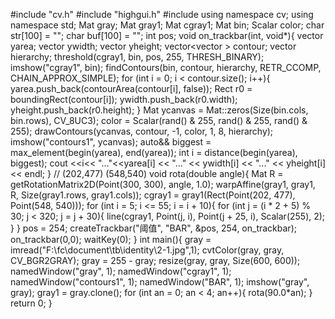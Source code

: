#include "cv.h"
#include "highgui.h"
#include <iostream>
using namespace cv;
using namespace std;
Mat gray;
Mat gray1;
Mat cgray1;
Mat bin;
Scalar color;
char str[100] = "";
char buf[100] = "";
int pos;
void on_trackbar(int, void*){
	vector<float> yarea;
	vector<float> ywidth;
	vector<float> yheight;
	vector<vector<Point> > contour;
	vector<Vec4i> hierarchy;
	threshold(cgray1, bin, pos, 255, THRESH_BINARY);
	imshow("cgray1", bin);
	findContours(bin, contour, hierarchy, RETR_CCOMP, CHAIN_APPROX_SIMPLE);
	for (int i = 0; i < contour.size(); i++){
		yarea.push_back(contourArea(contour[i], false));
		Rect r0 = boundingRect(contour[i]);
		ywidth.push_back(r0.width);
		yheight.push_back(r0.height);
	}
	Mat ycanvas = Mat::zeros(Size(bin.cols, bin.rows), CV_8UC3);
	color = Scalar(rand() & 255, rand() & 255, rand() & 255);
	drawContours(ycanvas, contour, -1, color, 1, 8, hierarchy);
	imshow("contours1", ycanvas);
	auto&& biggest = max_element(begin(yarea), end(yarea));
	int i = distance(begin(yarea), biggest);
	cout <<i<< "..."<<yarea[i] << "..." << ywidth[i] << "..." << yheight[i] << endl;
}
//	(202,477)	(548,540)
void rota(double angle){
	Mat R = getRotationMatrix2D(Point(300, 300), angle, 1.0);
	warpAffine(gray1, gray1, R, Size(gray1.rows, gray1.cols));
	cgray1 = gray1(Rect(Point(202, 477), Point(548, 540)));
	for (int i = 5; i <= 55; i = i + 10){
		for (int j = (i * 2 + 5) % 30; j < 320; j = j + 30){
			line(cgray1, Point(j, i), Point(j + 25, i), Scalar(255), 2);
		}
	}
	pos = 254;
	createTrackbar("阈值", "BAR", &pos, 254, on_trackbar);
	on_trackbar(0,0);
	waitKey(0);
}
int main(){
	gray = imread("F:\\fc\\document\\tb\\identity\\2-1.jpg",1);
	cvtColor(gray, gray, CV_BGR2GRAY);
	gray = 255 - gray;
	resize(gray, gray, Size(600, 600));
	namedWindow("gray", 1);
	namedWindow("cgray1", 1);
	namedWindow("contours1", 1);
	namedWindow("BAR", 1);
	imshow("gray", gray);
	gray1 = gray.clone();
	for (int an = 0; an < 4; an++){
		rota(90.0*an);
	}
	return 0;
}
